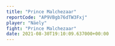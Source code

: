 ```yaml
---
title: "Prince Malchezaar"
reportCode: "AP9VBgb76dTW3Fxj"
player: "Näely"
fight: "Prince Malchezaar"
date: 2021-08-30T19:10:09.637000+00:00
---
```

